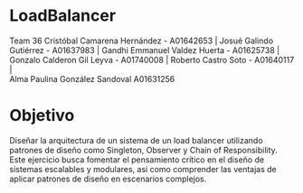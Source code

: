 # LoadBalancer

Team 36 
Cristóbal Camarena Hernández - A01642653 |
Josué Galindo Gutiérrez - A01637983 |
Gandhi Emmanuel Valdez Huerta - A01625738 |
Gonzalo Calderon Gil Leyva - A01740008 |
Roberto Castro Soto - A01640117 |  
Alma Paulina González Sandoval A01631256 

# Objetivo
Diseñar la arquitectura de un sistema de un load balancer utilizando patrones de diseño como Singleton, Observer y Chain of Responsibility. Este ejercicio busca fomentar el pensamiento crítico en el diseño de sistemas escalables y modulares, así como comprender las ventajas de aplicar patrones de diseño en escenarios complejos.

